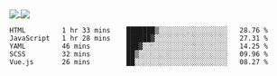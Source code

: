 <a href="https://www.mvuljevas.com">
    <img align="center" src="https://github-readme-stats.vercel.app/api?username=mvuljevas&show_icons=true&theme=dracula" />
</a>
<a href="https://www.mvuljevas.com">
    <img align="center" src="https://github-readme-stats.vercel.app/api/top-langs/?username=mvuljevas&theme=dracula&layout=compact" />
</a>

<br>

<!--START_SECTION:waka-->
```text
HTML         1 hr 33 mins    ███████▒░░░░░░░░░░░░░░░░░   28.76 % 
JavaScript   1 hr 28 mins    ██████▓░░░░░░░░░░░░░░░░░░   27.31 % 
YAML         46 mins         ███▓░░░░░░░░░░░░░░░░░░░░░   14.25 % 
SCSS         32 mins         ██▒░░░░░░░░░░░░░░░░░░░░░░   09.96 % 
Vue.js       26 mins         ██░░░░░░░░░░░░░░░░░░░░░░░   08.27 % 
```
<!--END_SECTION:waka-->
